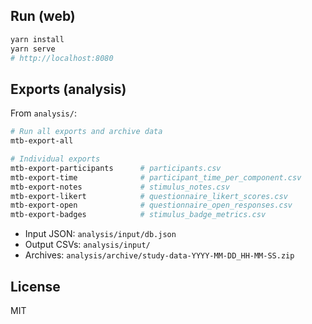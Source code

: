 
## Run (web)

```bash
yarn install
yarn serve
# http://localhost:8080
```

## Exports (analysis)

From `analysis/`:

```bash
# Run all exports and archive data
mtb-export-all

# Individual exports
mtb-export-participants      # participants.csv
mtb-export-time              # participant_time_per_component.csv
mtb-export-notes             # stimulus_notes.csv
mtb-export-likert            # questionnaire_likert_scores.csv
mtb-export-open              # questionnaire_open_responses.csv
mtb-export-badges            # stimulus_badge_metrics.csv
```

- Input JSON: `analysis/input/db.json`
- Output CSVs: `analysis/input/`
- Archives: `analysis/archive/study-data-YYYY-MM-DD_HH-MM-SS.zip`

## License

MIT
